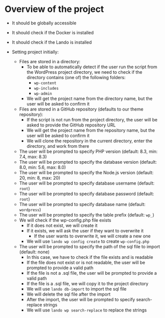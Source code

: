 # Overview of the project

- It should be globally accessible
- It should check if the Docker is installed
- It should check if the Lando is installed

- Setting project initially:
    - Files are stored in a directory:
        - To be able to automatically detect if the user run the script from the WordPress project directory,
          we need to check if the directory contains (one of) the following folders:
            - `wp-content`
            - `wp-includes`
            - `wp-admin`
        - We will get the project name from the directory name, but the user will be asked to confirm it
    - Files are stored in a GitHub repository (defaults to our theme repository):
        - If the script is not run from the project directory, the user will be asked to provide the GitHub repository URL
        - We will get the project name from the repository name, but the user will be asked to confirm it
        - We will clone the repository in the current directory, enter the directory, and work from there
    - The user will be prompted to specify PHP version (default: 8.3, min: 7.4, max: 8.3)
    - The user will be prompted to specify the database version (default: 8.0, min: 5.6, max: 8.0)
    - The user will be prompted to specify the Node.js version (default: 20, min: 8, max: 20)
    - The user will be prompted to specify database username (default: `root`)
    - The user will be prompted to specify database password (default: `root`)
    - The user will be prompted to specify database name (default: `wordpress`)
    - The user will be prompted to specify the table prefix (default: `wp_`)
    - We will check if the wp-config.php file exists
        - If it does not exist, we will create it
        - If it exists, we will ask the user if they want to overwrite it
            - If the user wants to overwrite it, we will create a new one
        - We will use `lando wp config create` to create `wp-config.php`
    - The user will be prompted to specify the path of the sql file to import (default: none)
        - In this case, we have to check if the file exists and is readable
        - If the file does not exist or is not readable, the user will be prompted to provide a valid path
        - If the file is not a .sql file, the user will be prompted to provide a valid path
        - If the file is a .sql file, we will copy it to the project directory
        - We will use `lando db-import` to import the sql file
        - We will delete the sql file after the import
        - After the import, the user will be prompted to specify search-replace strings
        - We will use `lando wp search-replace` to replace the strings
